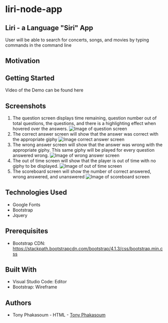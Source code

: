 # liri-node-app
## Liri - a Language "Siri" App
User will be able to search for concerts, songs, and movies by typing commands in the command line
## Motivation

## Getting Started
Video of the Demo can be found here 
## Screenshots
1. The question screen displays time remaining, question number out of total questions, the questions, and there is a highlighting effect when hovered over the answers.
![Image of question screen]()
2. The correct answer screen will show that the answer was correct with the appropriate giphy
![Image correct answer screen]()
3. The wrong answer screen will show that the answer was wrong with the appropriate giphy. This same giphy will be played for every question answered wrong.
![Image of wrong answer screen]()
4. The out of time screen will show that the player is out of time with no giphy to be displayed.
![Image of out of time screen]()
5. The scoreboard screen will show the number of correct answered, wrong answered, and unanswered
![Image of scoreboard screen]()
## Technologies Used
* Google Fonts
* Bootstrap
* Jquery
## Prerequisites
* Bootstrap CDN: https://stackpath.bootstrapcdn.com/bootstrap/4.1.3/css/bootstrap.min.css

## Built With
* Visual Studio Code: Editor
* Bootstrap: Wireframe
## Authors
* Tony Phakasoum - HTML - [Tony Phakasoum](https://github.com/tonyphak)


